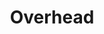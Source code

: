 ---
title: Overhead
layout: img
image_path: /img/art/overhead.jpg
thumb_path: /img/art/overhead_tn.jpg
---